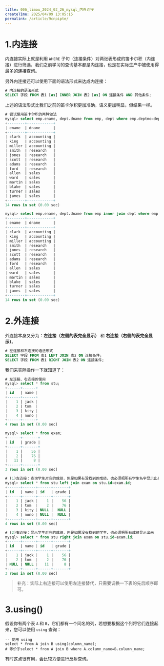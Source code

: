 ```yaml
---
title: 006_limou_2024_02_26_mysql_内外连接
createTime: 2025/04/09 13:05:15
permalink: /article/9cnpipte/
---
```

# 1.内连接

内连接实际上就是利用 `WHERE` 子句（连接条件）对两张表形成的笛卡尔积（内连接）进行筛选，我们之前学习的查询基本都是内连接，也是在实际生产中被使用得最多的连接查询。

另外内连接还可以使用下面的语法形式来达成内连接：

```sql
# 内连接的语法形式
SELECT 字段 FROM 表1 [as] INNER JOIN 表2 [as] ON 连接条件 AND 其他条件;
```

上述的语法形式比我们之前的笛卡尔积更加准确，语义更加明显，但结果一样。

```sql
# 尝试使用笛卡尔积的两种做法
mysql> select emp.ename, dept.dname from emp, dept where emp.deptno=dept.deptno;
+--------+------------+
| ename  | dname      |
+--------+------------+
| clark  | accounting |
| king   | accounting |
| miller | accounting |
| smith  | research   |
| jones  | research   |
| scott  | research   |
| adams  | research   |
| ford   | research   |
| allen  | sales      |
| ward   | sales      |
| martin | sales      |
| blake  | sales      |
| turner | sales      |
| james  | sales      |
+--------+------------+
14 rows in set (0.00 sec)

mysql> select emp.ename, dept.dname from emp inner join dept where emp.deptno=dept.deptno;
+--------+------------+
| ename  | dname      |
+--------+------------+
| clark  | accounting |
| king   | accounting |
| miller | accounting |
| smith  | research   |
| jones  | research   |
| scott  | research   |
| adams  | research   |
| ford   | research   |
| allen  | sales      |
| ward   | sales      |
| martin | sales      |
| blake  | sales      |
| turner | sales      |
| james  | sales      |
+--------+------------+
14 rows in set (0.00 sec)
```

# 2.外连接

外连接本身又分为：**左连接（左侧的表完全显示）** 和 **右连接（右侧的表完全显示）**。

```sql
# 左连接和右连接的语法形式
SELECT 字段 FROM 表1 LEFT JOIN 表2 ON 连接条件;
SELECT 字段 FROM 表1 RIGHT JOIN 表2 ON 连接条件;
```

我们来实际操作一下就知道了：

```sql
# 左连接、右连接的使用
mysql> select * from stu;
+------+------+
| id   | name |
+------+------+
|    1 | jack |
|    2 | tom  |
|    3 | kity |
|    4 | nono |
+------+------+
4 rows in set (0.00 sec)

mysql> select * from exam;
+------+-------+
| id   | grade |
+------+-------+
|    1 |    56 |
|    2 |    76 |
|   11 |     8 |
+------+-------+
3 rows in set (0.00 sec)

# (1)左连接：查询学生对应的成绩，但是如果有没找到的成绩，也必须把所有学生名字显示出来
mysql> select * from stu left join exam on stu.id=exam.id;
+------+------+------+-------+
| id   | name | id   | grade |
+------+------+------+-------+
|    1 | jack |    1 |    56 |
|    2 | tom  |    2 |    76 |
|    3 | kity | NULL |  NULL |
|    4 | nono | NULL |  NULL |
+------+------+------+-------+
4 rows in set (0.00 sec)

# (2)右连接：显示学生对应的成绩，但是如果没有找到的学生，也必须把所有成绩显示出来
mysql> select * from stu right join exam on stu.id=exam.id;
+------+------+------+-------+
| id   | name | id   | grade |
+------+------+------+-------+
|    1 | jack |    1 |    56 |
|    2 | tom  |    2 |    76 |
| NULL | NULL |   11 |     8 |
+------+------+------+-------+
3 rows in set (0.00 sec)
```

>   补充：实际上右连接可以使用左连接替代，只需要调换一下表的先后顺序即可。

# 3.using()

假设你有两个表 `A` 和 `B`，它们都有一个同名的列，若想要根据这个列将它们连接起来，您可以使用 `using` 查询：

```mysql
-- 使用 using
select * from A join B using(column_name);
# 等价于select * from A join B where A.column_name=B.column_name;
```

有时这点很有用，会比较方便进行反射查询。

















